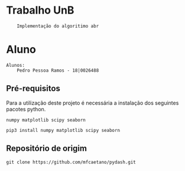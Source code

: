 # Trabalho UnB
```
    Implementação do algoritimo abr
```
# Aluno
```
Alunos:
    Pedro Pessoa Ramos - 18|0026488
```

## Pré-requisitos

Para a utilização deste projeto é necessária a instalação dos seguintes pacotes python.

```
numpy matplotlib scipy seaborn
```

```
pip3 install numpy matplotlib scipy seaborn
```
## Repositório de origim

```
git clone https://github.com/mfcaetano/pydash.git
```